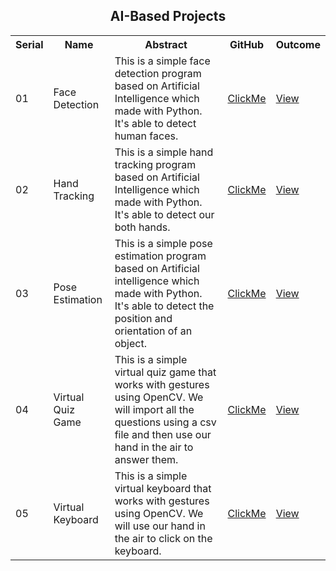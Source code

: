 <h2 align="center">AI-Based Projects</h2>

<table>
  <tr>
    <th>Serial</th>
    <th>Name</th>
    <th>Abstract</th>
    <th>GitHub</th>
    <th>Outcome</th>
  </tr>
  <tr>
    <td>01</td>
    <td>Face Detection</td>
    <td>This is a simple face detection program based on Artificial Intelligence which made with Python. It's able to detect human faces.</td>
    <td><a href="https://github.com/mdrakibulislam-zero/AIFaceDetection">ClickMe</a></td>
    <td><a href="#">View</a></td>
  </tr>
  <tr>
    <td>02</td>
    <td>Hand Tracking</td>
    <td>This is a simple hand tracking program based on Artificial Intelligence which made with Python. It's able to detect our both hands.</td>
    <td><a href="https://github.com/mdrakibulislam-zero/AIHandTracking">ClickMe</a></td>
    <td><a href="#">View</a></td>
  </tr>
  <tr>
    <td>03</td>
    <td>Pose Estimation</td>
    <td>This is a simple pose estimation program based on Artificial intelligence which made with Python. It's able to detect the position and orientation of an object.</td>
    <td><a href="https://github.com/mdrakibulislam-zero/AIPoseEstimation">ClickMe</a></td>
    <td><a href="#">View</a></td>
  </tr>
  <tr>
    <td>04</td>
    <td>Virtual Quiz Game</td>
    <td>This is a simple virtual quiz game that works with gestures using OpenCV. We will import all the questions using a csv file and then use our hand in the air to answer them.</td>
    <td><a href="https://github.com/mdrakibulislam-zero/AIVirtualQuizGame">ClickMe</a></td>
    <td><a href="#">View</a></td>
  </tr>
  <tr>
    <td>05</td>
    <td>Virtual Keyboard</td>
    <td>This is a simple virtual keyboard that works with gestures using OpenCV. We will use our hand in the air to click on the keyboard.</td>
    <td><a href="https://github.com/mdrakibulislam-zero/AIVirtualKeyboard">ClickMe</a></td>
    <td><a href="#">View</a></td>
  </tr>
</table>
